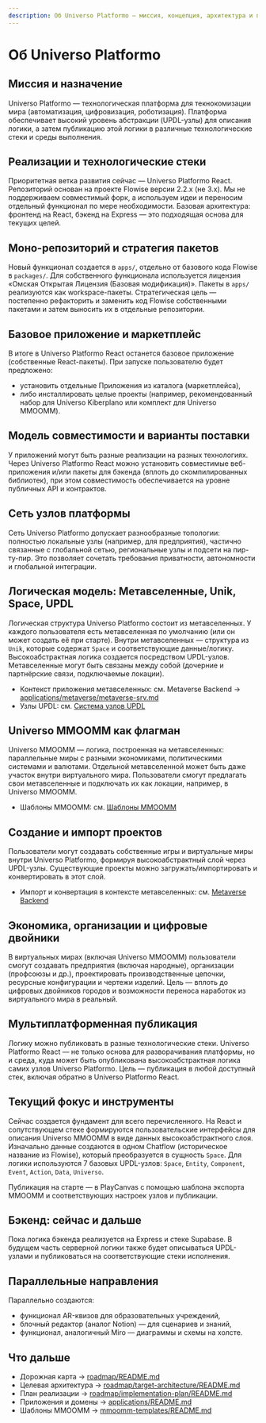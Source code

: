 ```yaml
---
description: Об Universo Platformo — миссия, концепция, архитектура и планы развития
---
```


# Об Universo Platformo

## Миссия и назначение

Universo Platformo — технологическая платформа для текнокомизации мира (автоматизация, цифровизация, роботизация). Платформа обеспечивает высокий уровень абстракции (UPDL-узлы) для описания логики, а затем публикацию этой логики в различные технологические стеки и среды выполнения.

## Реализации и технологические стеки

Приоритетная ветка развития сейчас — Universo Platformo React. Репозиторий основан на проекте Flowise версии 2.2.x (не 3.x). Мы не поддерживаем совместимый форк, а используем идеи и переносим отдельный функционал по мере необходимости. Базовая архитектура: фронтенд на React, бэкенд на Express — это подходящая основа для текущих целей.

## Моно-репозиторий и стратегия пакетов

Новый функционал создается в `apps/`, отдельно от базового кода Flowise в `packages/`. Для собственного функционала используется лицензия «Омская Открытая Лицензия (Базовая модификация)». Пакеты в `apps/` реализуются как workspace-пакеты. Стратегическая цель — постепенно рефакторить и заменить код Flowise собственными пакетами и затем выносить их в отдельные репозитории.

## Базовое приложение и маркетплейс

В итоге в Universo Platformo React останется базовое приложение (собственные React-пакеты). При запуске пользователю будет предложено:

-   установить отдельные Приложения из каталога (маркетплейса),
-   либо инсталлировать целые проекты (например, рекомендованный набор для Universo Kiberplano или комплект для Universo MMOOMM).

## Модель совместимости и варианты поставки

У приложений могут быть разные реализации на разных технологиях. Через Universo Platformo React можно установить совместимые веб-приложения и/или пакеты для бэкенда (вплоть до скомпилированных библиотек), при этом совместимость обеспечивается на уровне публичных API и контрактов.

## Сеть узлов платформы

Сеть Universo Platformo допускает разнообразные топологии: полностью локальные узлы (например, для предприятия), частично связанные с глобальной сетью, региональные узлы и подсети на пир-ту-пир. Это позволяет сочетать требования приватности, автономности и глобальной интеграции.

## Логическая модель: Метавселенные, Unik, Space, UPDL

Логическая структура Universo Platformo состоит из метавселенных. У каждого пользователя есть метавселенная по умолчанию (или он может создать её при старте). Внутри метавселенных — структура из `Unik`, которые содержат `Space` и соответствующие данные/логику. Высокоабстрактная логика создается посредством UPDL-узлов. Метавселенные могут быть связаны между собой (дочерние и партнёрские связи, подключаемые локации).

-   Контекст приложения метавселенных: см. Metaverse Backend → [applications/metaverse/metaverse-srv.md](../applications/metaverse/metaverse-srv.md)
-   Узлы UPDL: см. [Система узлов UPDL](updl-nodes/README.md)

## Universo MMOOMM как флагман

Universo MMOOMM — логика, построенная на метавселенных: параллельные миры с разными экономиками, политическими системами и валютами. Отдельной метавселенной может быть даже участок внутри виртуального мира. Пользователи смогут предлагать свои метавселенные и подключать их как локации, например, в Universo MMOOMM.

-   Шаблоны MMOOMM: см. [Шаблоны MMOOMM](mmoomm-templates/README.md)

## Создание и импорт проектов

Пользователи могут создавать собственные игры и виртуальные миры внутри Universo Platformo, формируя высокоабстрактный слой через UPDL-узлы. Существующие проекты можно загружать/импортировать и конвертировать в этот слой.

-   Импорт и конвертация в контексте метавселенных: см. [Metaverse Backend](../applications/metaverse/metaverse-srv.md#интеграции-и-конвертация)

## Экономика, организации и цифровые двойники

В виртуальных мирах (включая Universo MMOOMM) пользователи смогут создавать предприятия (включая народные), организации (профсоюзы и др.), проектировать производственные цепочки, ресурсные конфигурации и чертежи изделий. Цель — вплоть до цифровых двойников городов и возможности переноса наработок из виртуального мира в реальный.

## Мультиплатформенная публикация

Логику можно публиковать в разные технологические стеки. Universo Platformo React — не только основа для разворачивания платформы, но и среда, куда может быть опубликована высокоабстрактная логика самих узлов Universo Platformo. Цель — публикация в любой доступный стек, включая обратно в Universo Platformo React.

## Текущий фокус и инструменты

Сейчас создается фундамент для всего перечисленного. На React и сопутствующем стеке формируются пользовательские интерфейсы для описания Universo MMOOMM в виде данных высокоабстрактного слоя. Изначально данные создаются в одном Chatflow (историческое название из Flowise), который преобразуется в сущность `Space`. Для логики используются 7 базовых UPDL-узлов: `Space`, `Entity`, `Component`, `Event`, `Action`, `Data`, `Universo`.

Публикация на старте — в PlayCanvas с помощью шаблона экспорта MMOOMM и соответствующих настроек узлов и публикации.

## Бэкенд: сейчас и дальше

Пока логика бэкенда реализуется на Express и стеке Supabase. В будущем часть серверной логики также будет описываться UPDL-узлами и публиковаться на соответствующие стеки исполнения.

## Параллельные направления

Параллельно создаются:

-   функционал AR-квизов для образовательных учреждений,
-   блочный редактор (аналог Notion) — для сценариев и знаний,
-   функционал, аналогичный Miro — диаграммы и схемы на холсте.

## Что дальше

-   Дорожная карта → [roadmap/README.md](../roadmap/README.md)
-   Целевая архитектура → [roadmap/target-architecture/README.md](../roadmap/target-architecture/README.md)
-   План реализации → [roadmap/implementation-plan/README.md](../roadmap/implementation-plan/README.md)
-   Приложения и домены → [applications/README.md](../applications/README.md)
-   Шаблоны MMOOMM → [mmoomm-templates/README.md](mmoomm-templates/README.md)
